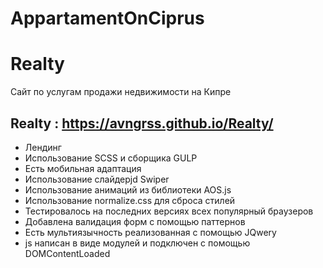 # AppartamentOnCiprus
# Realty
Сайт по услугам продажи недвижимости на Кипре
## Realty : https://avngrss.github.io/Realty/

- Лендинг
- Использование SCSS и сборщика GULP
- Есть мобильная адаптация
- Использование слайдерjd Swiper
- Использование анимаций из библиотеки AOS.js
- Использование normalize.css для сброса стилей
- Тестировалось на последних версиях всех популярный браузеров
- Добавлена валидация форм с помощью паттернов
- Есть мультиязычность реализованная с помощью JQwery
- js написан в виде модулей и подключен с помощью DOMContentLoaded
